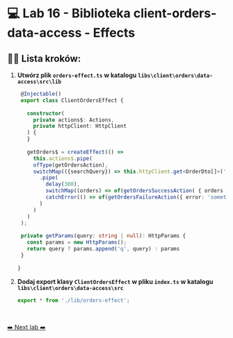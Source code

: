 # 💻 Lab 16 - Biblioteka client-orders-data-access - Effects

## 🏋️‍♀️ Lista kroków:

1. **Utwórz plik `orders-effect.ts` w katalogu `libs\client\orders\data-access\src\lib`**

   ```typescript
    @Injectable()
    export class ClientOrdersEffect {
    
      constructor(
        private actions$: Actions,
        private httpClient: HttpClient
      ) {
      }
    
      getOrders$ = createEffect(() =>
        this.actions$.pipe(
        ofType(getOrdersAction),
        switchMap(({searchQuery}) => this.httpClient.get<OrderDto[]>('api/orders', { params: this.getParams(searchQuery) })
          .pipe(
            delay(300),
            switchMap((orders) => of(getOrdersSuccessAction( { orders } ))),
            catchError(() => of(getOrdersFailureAction({ error: 'something went wrong' })))
          )
        )
      )
    );
    
    private getParams(query: string | null): HttpParams {
      const params = new HttpParams();
      return query ? params.append('q', query) : params
    }
    
   }
   ```

2. **Dodaj export klasy `ClientOrdersEffect` w pliku `index.ts` w katalogu `libs\client\orders\data-access\src`**

    ```typescript
    export * from './lib/orders-effect';
    ```
<br>

[➡️ Next lab ➡️](./lab_17.md)
